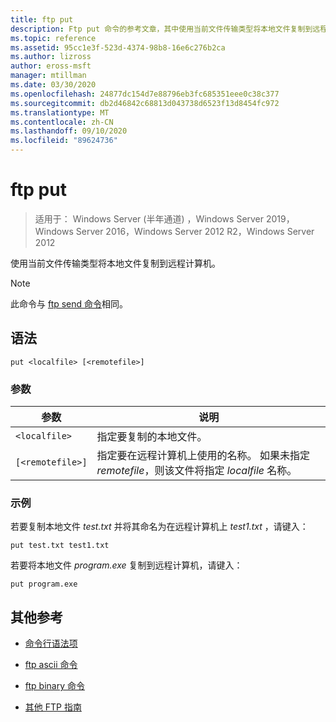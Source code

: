```yaml
---
title: ftp put
description: Ftp put 命令的参考文章，其中使用当前文件传输类型将本地文件复制到远程计算机。
ms.topic: reference
ms.assetid: 95cc1e3f-523d-4374-98b8-16e6c276b2ca
ms.author: lizross
author: eross-msft
manager: mtillman
ms.date: 03/30/2020
ms.openlocfilehash: 24877dc154d7e88796eb3fc685351eee0c38c377
ms.sourcegitcommit: db2d46842c68813d043738d6523f13d8454fc972
ms.translationtype: MT
ms.contentlocale: zh-CN
ms.lasthandoff: 09/10/2020
ms.locfileid: "89624736"
---
```

# <a name="ftp-put"></a>ftp put

> 适用于： Windows Server (半年通道) ，Windows Server 2019，Windows Server 2016，Windows Server 2012 R2，Windows Server 2012

使用当前文件传输类型将本地文件复制到远程计算机。

> [!NOTE]
> 此命令与 [ftp send 命令](ftp-send_1.md)相同。

## <a name="syntax"></a>语法

```
put <localfile> [<remotefile>]
```

### <a name="parameters"></a>参数

| 参数 | 说明 |
| --------- | ----------- |
| `<localfile>` | 指定要复制的本地文件。 |
| `[<remotefile>]` | 指定要在远程计算机上使用的名称。 如果未指定 *remotefile*，则该文件将指定 *localfile* 名称。|

### <a name="examples"></a>示例

若要复制本地文件 *test.txt* 并将其命名为在远程计算机上 *test1.txt* ，请键入：

```
put test.txt test1.txt
```

若要将本地文件 *program.exe* 复制到远程计算机，请键入：

```
put program.exe
```

## <a name="additional-references"></a>其他参考

- [命令行语法项](command-line-syntax-key.md)

- [ftp ascii 命令](ftp-ascii.md)

- [ftp binary 命令](ftp-binary.md)

- [其他 FTP 指南](/previous-versions/orphan-topics/ws.10/cc756013(v=ws.10))
